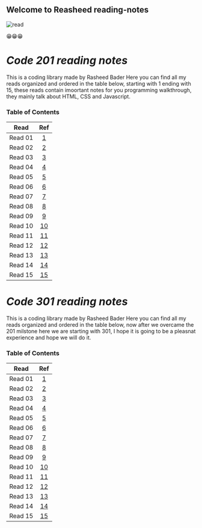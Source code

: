 ## Welcome to Reasheed reading-notes

![read](https://live.staticflickr.com/65535/47035804914_28bbe5abe0_z.jpg)

😁😁😁

# ***Code 201 reading notes***

This is a coding library made by Rasheed Bader
Here you can find all my reads organized and ordered in the table below, starting with 1 ending with 15, these reads contain imoortant notes for you programming walkthrough, they mainly talk about HTML, CSS and Javascript.

### Table of Contents


|   Read   |        Ref         |
|:--------:|:------------------:|
|  Read 01 |  [1](class-01.md)  |
|  Read 02 |  [2](class-02.md)  |
|  Read 03 |  [3](class-03.md)  |
|  Read 04 |  [4](class-04.md)  |
|  Read 05 |  [5](class-05.md)  |
|  Read 06 |  [6](class-06.md)  |
|  Read 07 |  [7](class-07.md)  |
|  Read 08 |  [8](class-08.md)  |
|  Read 09 |  [9](class-09.md)  |
|  Read 10 |  [10](class-10.md) |
|  Read 11 |  [11](class-11.md) |
|  Read 12 |  [12](class-12.md) |
|  Read 13 |  [13](class-13.md) |
|  Read 14 |  [14](class-14.md) |
|  Read 15 |  [15](class-15.md) |


# ***Code 301 reading notes***

This is a coding library made by Rasheed Bader
Here you can find all my reads organized and ordered in the table below, now after we overcame the 201 milstone here we
are starting with 301, I hope it is going to be a pleasnat 
experience and hope we will do it.

### Table of Contents


|   Read   |        Ref         |
|:--------:|:------------------:|
|  Read 01 |  [1](class-01.md)  |
|  Read 02 |  [2](class-02.md)  |
|  Read 03 |  [3](class-03.md)  |
|  Read 04 |  [4](class-04.md)  |
|  Read 05 |  [5](class-05.md)  |
|  Read 06 |  [6](class-06.md)  |
|  Read 07 |  [7](class-07.md)  |
|  Read 08 |  [8](class-08.md)  |
|  Read 09 |  [9](class-09.md)  |
|  Read 10 |  [10](class-10.md) |
|  Read 11 |  [11](class-11.md) |
|  Read 12 |  [12](class-12.md) |
|  Read 13 |  [13](class-13.md) |
|  Read 14 |  [14](class-14.md) |
|  Read 15 |  [15](class-15.md) |